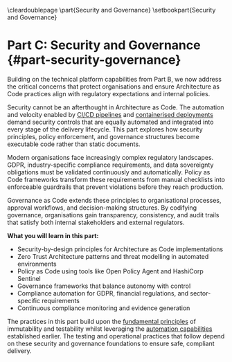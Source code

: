 \cleardoublepage
\part{Security and Governance}
\setbookpart{Security and Governance}

# Part C: Security and Governance {#part-security-governance}

Building on the technical platform capabilities from Part B, we now address the critical concerns that protect organisations and ensure Architecture as Code practices align with regulatory expectations and internal policies.

Security cannot be an afterthought in Architecture as Code. The automation and velocity enabled by [CI/CD pipelines](#chapter-automation-devops-cicd) and [containerised deployments](#chapter-containerisation) demand security controls that are equally automated and integrated into every stage of the delivery lifecycle. This part explores how security principles, policy enforcement, and governance structures become executable code rather than static documents.

Modern organisations face increasingly complex regulatory landscapes. GDPR, industry-specific compliance requirements, and data sovereignty obligations must be validated continuously and automatically. Policy as Code frameworks transform these requirements from manual checklists into enforceable guardrails that prevent violations before they reach production.

Governance as Code extends these principles to organisational processes, approval workflows, and decision-making structures. By codifying governance, organisations gain transparency, consistency, and audit trails that satisfy both internal stakeholders and external regulators.

**What you will learn in this part:**

- Security-by-design principles for Architecture as Code implementations
- Zero Trust Architecture patterns and threat modelling in automated environments
- Policy as Code using tools like Open Policy Agent and HashiCorp Sentinel
- Governance frameworks that balance autonomy with control
- Compliance automation for GDPR, financial regulations, and sector-specific requirements
- Continuous compliance monitoring and evidence generation

The practices in this part build upon the [fundamental principles](#chapter-fundamental-principles) of immutability and testability whilst leveraging the [automation capabilities](#chapter-automation-devops-cicd) established earlier. The testing and operational practices that follow depend on these security and governance foundations to ensure safe, compliant delivery.
